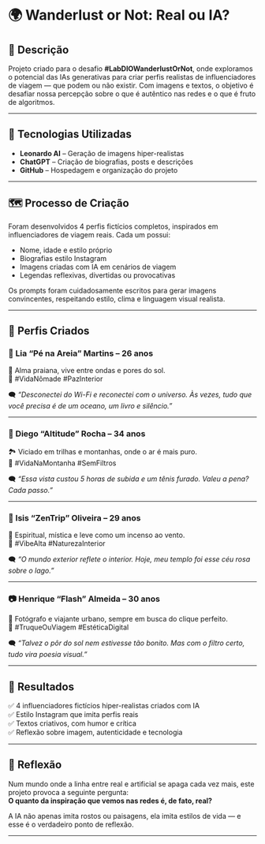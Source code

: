 # 🌍 Wanderlust or Not: Real ou IA?

## 📒 Descrição  
Projeto criado para o desafio **#LabDIOWanderlustOrNot**, onde exploramos o potencial das IAs generativas para criar perfis realistas de influenciadores de viagem — que podem ou não existir. Com imagens e textos, o objetivo é desafiar nossa percepção sobre o que é autêntico nas redes e o que é fruto de algoritmos.

---

## 🤖 Tecnologias Utilizadas

- **Leonardo AI** – Geração de imagens hiper-realistas
- **ChatGPT** – Criação de biografias, posts e descrições
- **GitHub** – Hospedagem e organização do projeto

---

## 🗺️ Processo de Criação  
Foram desenvolvidos 4 perfis fictícios completos, inspirados em influenciadores de viagem reais. Cada um possui:

- Nome, idade e estilo próprio  
- Biografias estilo Instagram  
- Imagens criadas com IA em cenários de viagem  
- Legendas reflexivas, divertidas ou provocativas  

Os prompts foram cuidadosamente escritos para gerar imagens convincentes, respeitando estilo, clima e linguagem visual realista.

---

## 📸 Perfis Criados

### 🧳 Lia “Pé na Areia” Martins – 26 anos  
🌴 Alma praiana, vive entre ondas e pores do sol.  
📍 #VidaNômade #PazInterior  

🗨️ _“Desconectei do Wi-Fi e reconectei com o universo. Às vezes, tudo que você precisa é de um oceano, um livro e silêncio.”_

---



### 🌋 Diego “Altitude” Rocha – 34 anos  
🏞️ Viciado em trilhas e montanhas, onde o ar é mais puro.  
📍 #VidaNaMontanha #SemFiltros  

🗨️ _“Essa vista custou 5 horas de subida e um tênis furado. Valeu a pena? Cada passo.”_

---

### 🧘 Isis “ZenTrip” Oliveira – 29 anos  
🧘 Espiritual, mística e leve como um incenso ao vento.  
📍 #VibeAlta #NaturezaInterior  

🗨️ _“O mundo exterior reflete o interior. Hoje, meu templo foi esse céu rosa sobre o lago.”_

---

### 📷 Henrique “Flash” Almeida – 30 anos  
📸 Fotógrafo e viajante urbano, sempre em busca do clique perfeito.  
📍 #TruqueOuViagem #EstéticaDigital  

🗨️ _“Talvez o pôr do sol nem estivesse tão bonito. Mas com o filtro certo, tudo vira poesia visual.”_

---

## 🚀 Resultados

✅ 4 influenciadores fictícios hiper-realistas criados com IA  
✅ Estilo Instagram que imita perfis reais  
✅ Textos criativos, com humor e crítica  
✅ Reflexão sobre imagem, autenticidade e tecnologia  

---

## 💭 Reflexão

Num mundo onde a linha entre real e artificial se apaga cada vez mais, este projeto provoca a seguinte pergunta:  
**O quanto da inspiração que vemos nas redes é, de fato, real?**

A IA não apenas imita rostos ou paisagens, ela imita estilos de vida — e esse é o verdadeiro ponto de reflexão.

---

